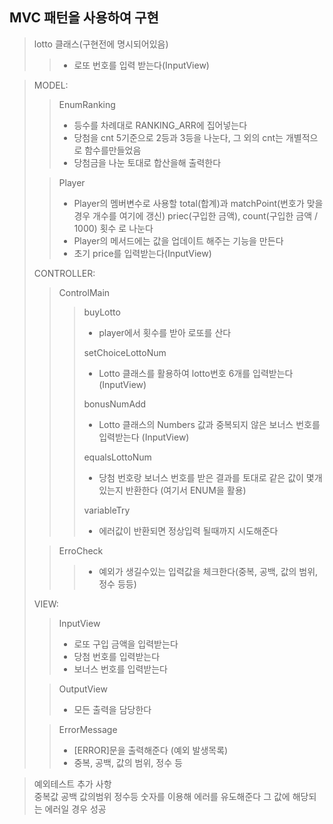 ## MVC 패턴을 사용하여 구현
> lotto 클래스(구현전에 명시되어있음)
> >- 로또 번호를 입력 받는다(InputView)

>MODEL:
>> EnumRanking
>> - 등수를 차례대로 RANKING_ARR에 집어넣는다
>> - 당첨을 cnt 5기준으로 2등과 3등을 나눈다, 그 외의 cnt는 개별적으로 함수를만들었음
>> - 당첨금을 나눈 토대로 합산을해 출력한다
>>
> 
>> Player
>>
>>- Player의 멤버변수로 사용할 total(합계)과 matchPoint(번호가 맞을 경우 개수를 여기에 갱신) priec(구입한 금액), count(구입한 금액 / 1000) 횟수 로 나눈다
>>- Player의 메서드에는 값을 업데이트 해주는 기능을 만든다
>>- 초기 price를 입력받는다(InputView)
> 
> 
>CONTROLLER:
>>ControlMain
>>> buyLotto
>>>-  player에서 횟수를 받아 로또를 산다
>>>
>>>
>>>setChoiceLottoNum
>>>- Lotto 클래스를 활용하여 lotto번호 6개를 입력받는다(InputView)
>>>
>>>
>>> bonusNumAdd
>>>
>>>- Lotto 클래스의 Numbers 값과 중복되지 않은 보너스 번호를 입력받는다 (InputView)
>>>
>>>
>>> equalsLottoNum
>>>
>>>- 당첨 번호랑 보너스 번호를 받은 결과를 토대로 같은 값이 몇개 있는지 반환한다 (여기서 ENUM을 활용)
>>>
>>> variableTry
>>>
>>>- 에러값이 반환되면 정상입력 될때까지 시도해준다
> 
>> ErroCheck
>>>- 예외가 생길수있는 입력값을 체크한다(중복, 공백, 값의 범위, 정수 등등)
>
>VIEW:
>> InputView
>>- 로또 구입 금액을 입력받는다 
>>- 당첨 번호를 입력받는다
>>- 보너스 번호를 입력받는다
>>
> 
>> OutputView
>>
>>- 모든 출력을 담당한다
>
> > ErrorMessage
> >- [ERROR]문을 출력해준다 (예외 발생목록)
> >- 중복, 공백, 값의 범위, 정수 등


> 예외테스트 추가 사항   
> 중복값 공백 값의범위 정수등 숫자를 이용해 에러를 유도해준다 그 값에 해당되는 에러일 경우 성공
> 
